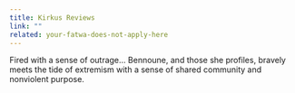 ```yaml
---
title: Kirkus Reviews
link: ""
related: your-fatwa-does-not-apply-here
---
```

Fired with a sense of outrage… Bennoune, and those she profiles, bravely meets the tide of extremism with a sense of shared community and nonviolent purpose.
